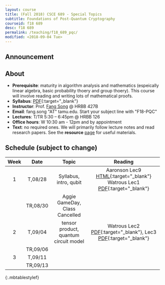 ```yaml
---
layout: course
title: (Fall 2018) CSCE 689 - Special Topics 
subtitle: Foundations of Post-Quantum Cryptography
courseid: f18 689
desc: f18 689
permalink: /teaching/f18_689_pqc/
modified: <2018-09-04 Tue>
---
```


## Announcement

## About

*  **Prerequisite**: maturity in algorithm analysis and mathematics
   (espeically linear algebra, basic probability thoery and group
   thoery). This course will involve reading and writing lots of
   mathematical proofs. 
*  **Syllabus**:
   [PDF]({{base}}/teaching/f18_689_pqc/CSCE689_PQC_F18_syllabus.pdf){:target="_blank"} 
*  **Instructor**: Prof. [Fang Song]({{base}}/) @ HRBB 427B 
*  **Email**: fang.song "AT" tamu.edu. Start your subject line with "F18-PQC"
*  **Lectures**: T/TR 5:30 – 6:45pm @ HRBB 126
*  **Office hours**: W 10:30 am - 12pm and by appointment
*  **Text**: no required ones. We will primarily follow lecture notes
and read research papers. See the
**resource** [page]({{base}}/teaching/f18_689_pqc/resource/) for
useful materials.


## Schedule (subject to change)

| Week | Date  | Topic | Reading |
|:-----:| :---------: |:----------:|:-----:|
|1| T,08/28  | Syllabus, intro, qubit |Aaronson Lec9 [HTML](http://www.scottaaronson.com/democritus/lec9.html){:target="_blank"} <br> Watrous Lec1 [PDF](https://cs.uwaterloo.ca/~watrous/CPSC519/LectureNotes/01.pdf){:target="_blank"} |
|| TR,08/30 | Aggie GameDay, Class Cancelled |
|2| T,09/04| tensor product, quantum circuit model | Watrous Lec2 [PDF](https://cs.uwaterloo.ca/~watrous/CPSC519/LectureNotes/02.pdf){:target="_blank"}, Lec3 [PDF](https://cs.uwaterloo.ca/~watrous/CPSC519/LectureNotes/03.pdf){:target="_blank"} |
|| TR,09/06| | |
|3| T,09/11| | |
|| TR,09/13| | |
{:.mbtablestylef}
